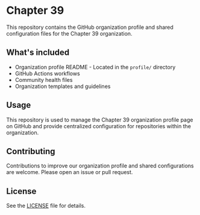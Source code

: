 # Chapter 39

This repository contains the GitHub organization profile and shared configuration files for the Chapter 39 organization.

## What's included

- Organization profile README - Located in the `profile/` directory
- GitHub Actions workflows
- Community health files
- Organization templates and guidelines

## Usage

This repository is used to manage the Chapter 39 organization profile page on GitHub and provide centralized configuration for repositories within the organization.

## Contributing

Contributions to improve our organization profile and shared configurations are welcome. Please open an issue or pull request.

## License

See the [LICENSE](LICENSE) file for details.
